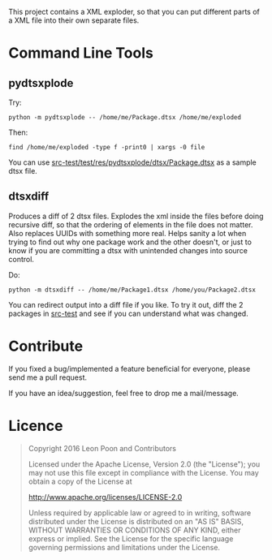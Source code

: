 This project contains a XML exploder, so that you can put different parts of a
XML file into their own separate files.

Command Line Tools
==================

pydtsxplode
-----------

Try:

    python -m pydtsxplode -- /home/me/Package.dtsx /home/me/exploded

Then:

    find /home/me/exploded -type f -print0 | xargs -0 file

You can use [src-test/test/res/pydtsxplode/dtsx/Package.dtsx](src-test/test/res/pydtsxplode/dtsx/Package.dtsx)
as a sample dtsx file.

dtsxdiff
--------

Produces a diff of 2 dtsx files. Explodes the xml inside the files before doing recursive diff, so that the ordering of
elements in the file does not matter. Also replaces UUIDs with something more real. Helps sanity a lot when trying to
find out why one package work and the other doesn't, or just to know if you are committing a dtsx with unintended
changes into source control.

Do:

    python -m dtsxdiff -- /home/me/Package1.dtsx /home/you/Package2.dtsx

You can redirect output into a diff file if you like. To try it out, diff the 2 packages in
[src-test](src-test/test/res/pydtsxplode/dtsx/) and see if you can understand what was changed.

Contribute
==========

If you fixed a bug/implemented a feature beneficial for everyone, please send me a pull
request.
    
If you have an idea/suggestion, feel free to drop me a mail/message.

Licence
=======

> Copyright 2016 Leon Poon and Contributors
>
> Licensed under the Apache License, Version 2.0 (the "License");
> you may not use this file except in compliance with the License.
> You may obtain a copy of the License at
>
>    http://www.apache.org/licenses/LICENSE-2.0
>
> Unless required by applicable law or agreed to in writing, software
> distributed under the License is distributed on an "AS IS" BASIS,
> WITHOUT WARRANTIES OR CONDITIONS OF ANY KIND, either express or implied.
> See the License for the specific language governing permissions and
> limitations under the License.
